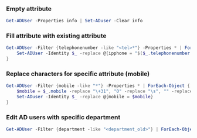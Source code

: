 ### Empty attribute

```powershell
Get-ADUser -Properties info | Set-ADuser -Clear info
```

### Fill attribute with existing attribute

```powershell
Get-ADUser -Filter {telephonenumber -like "<tel>*"} -Properties * | ForEach-Object {
	Set-ADUser -Identity $_ -replace @{ipphone = "$($_.telephonenumber.substring(8,3))"} 
}
```

### Replace characters for specific attribute (mobile)

```powershell
Get-ADUser -Filter {mobile -like "*"} -Properties * | ForEach-Object {
    $mobile = $_.mobile -replace "\+31", "0" -replace "\s", "" -replace "\(0\)", "" -replace "06-", "06"
	Set-ADuser -Identity $_ -replace @{mobile = $mobile}
}
```

### Edit AD users with specific department

```powershell
Get-ADUser -Filter {department -like "<department_old>"} | ForEach-Object { Set-ADUser -Identity $_.SamAccountName -department "<department_new>" }
```